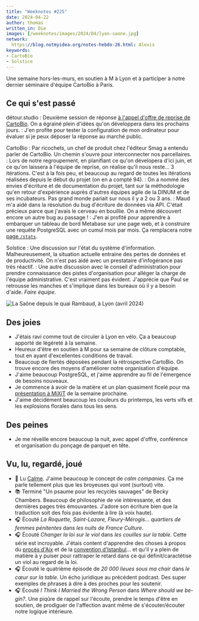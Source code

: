 ```yaml
---
title: "Weeknotes #225"
date: 2024-04-22
author: thomas
written_in: Die
images: [/weeknotes/images/2024/04/lyon-saone.jpg]
network:
  https://blog.notmyidea.org/notes-hebdo-26.html: Alexis
keywords:
- CartoBio
- Solstice
---
```


Une semaine hors-les-murs, en soutien à M à Lyon et à participer à notre dernier
séminaire d'équipe CartoBio à Paris.

<!--more-->

## Ce qui s'est passé

détour.studio
: Deuxième session de réponse [à l'appel d'offre de reprise de CartoBio](https://www.marches-publics.gouv.fr/app.php/entreprise/consultation/2515306). On a égrainé plein d'idées qu'on développera dans les prochains jours.
: J'en profite pour tester la configuration de mon ordinateur pour évaluer si je peux déposer la réponse au marché public.

CartoBio
: Par ricochets, un chef de produit chez l'éditeur Smag a entendu parler de CartoBio. Un chemin s'ouvre pour interconnecter nos parcellaires.
: Lors de notre regroupement, en planifiant ce qu'on dévelopera d'ici juin, et ce qu'on laissera à l'équipe de reprise, on réalise qu'il nous reste… 3 itérations. C'est à la fois peu, et beaucoup au regard de toutes les itérations réalisées depuis le début du projet (on en a compté 94).
: On a nommé des envies d'écriture et de documentation du projet, tant sur la méthodologie qu'en retour d'expérience auprès d'autres équipes agile de la DINUM et de ses incubateurs. Pas grand monde pariait sur nous il y a 2 ou 3 ans.
: Maud m'a aidé dans la résolution du bug d'écriture de données via API. C'était précieux parce que j'avais le cerveau en bouillie. On a même découvert encore un autre bug au passage !
: J'en ai profité pour apprendre à embarquer un tableau de bord Metabase sur une page web, et à construire une requête PostgreSQL avec un cumul mois par mois. Ça remplacera notre [page `/stats`](https://cartobio.agencebio.org/stats).

Solstice
: Une discussion sur l'état du système d'information. Malheureusement, la situation actuelle entraine des pertes de données et de productivité. On n'est pas aidé avec un prestataire d'infogérance pas très réactif.
: Une autre discussion avec le conseil d'administration pour prendre connaissance des pistes d'organisation pour alléger la charge de l'équipe administrative. C'est vraiment pas évident. J'apprécie que Paul se retrousse les manches et s'implique dans les bureaux où il y a besoin d'aide. _Faire équipe_.

![](/weeknotes/images/2024/04/lyon-saone.jpg "La Saône depuis le quai Rambaud, à Lyon (avril 2024)")

## Des joies

- J'étais ravi comme tout de circuler à Lyon en vélo. Ça a beaucoup apporté de légéreté à la semaine.
- Heureux d'être en soutien à M pour sa semaine de clôture comptable, tout en ayant d'excellentes conditions de travail.
- Beaucoup de fiertés déposées pendant la rétrospective CartoBio. On trouve encore des moyens d'améliorer notre organisation d'équipe.
- J'aime beaucoup PostgreSQL, et j'aime apprendre au fil de l'émergence de besoins nouveaux.
- Je commence à avoir de la matière et un plan quasiment ficelé pour ma [présentation à MiXiT](https://mixitconf.org/fr/2024/recruter-avec-amour) de la semaine prochaine.
- J'aime décidément beaucoup les couleurs du printemps, les verts vifs et les explosions florales dans tous les sens.

## Des peines

- Je me réveille encore beaucoup la nuit, avec appel d'offre, conférence et organisation du ponçage de parquet en tête.

## Vu, lu, regardé, joué

- 🔗 Lu [Calme](https://larlet.fr/david/2024/04/18/). J'aime beaucoup le concept de <i lang="en">calm companies</i>. Ça me parle tellement plus que les broyeuses qui vont (surtout) vite.
- 📚 Terminé "Un psaume pour les recyclés sauvages" de Becky Chambers. Beaucoup de philosophie de vie intéressante, et des dernières pages très émouvantes. J'adore son écriture bien que la traduction soit des fois pas évidente à lire (à voix haute).
- 🎧 Écouté <i lang="fr">La Roquette, Saint-Lazare, Fleury-Mérogis… quartiers de femmes pénitentes</i> dans <i lang="fr">les nuits de France Culture</i>.
- 🎧 Écouté <i lang="fr">Changer la loi sur le viol</i> dans <i lang="fr">les couilles sur la table</i>. Cette série est incroyable. J'étais content d'apprendre des choses à propos du [procès d'Aix](https://fr.wikipedia.org/wiki/Affaire_Tonglet-Castellano) et de la [convention d'Istanbul](https://www.coe.int/fr/web/istanbul-convention/key-facts)… et qu'il y a plein de matière à y puiser pour rattraper le retard dans ce qui définit/caractétise un viol au regard de la loi.
- 🎧 Écouté le quatrième épisode de <i lang="fr">20 000 lieues sous ma chair</i> dans <i lang="fr">le cœur sur la table</i>. Un écho juridique au précédent podcast. Des super exemples de phrases à dire à des proches pour les soutenir.
- 🎧 Écouté <i lang="en">I Think I Married the Wrong Person</i> dans <i lang="en">Where should we begin?</i>. Une piqûre de rappel sur l'écoute, prendre le temps d'être en soutien, de prodiguer de l'affection avant même de s'écouter/écouter notre logique intérieure.
